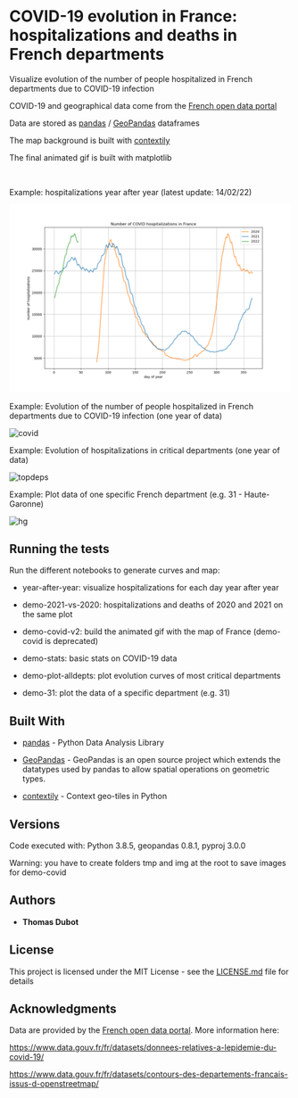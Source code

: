 # COVID-19 evolution in France: hospitalizations and deaths in French departments 

Visualize evolution of the number of people hospitalized in French departments due to COVID-19 infection

COVID-19 and geographical data come from the [French open data portal](https://www.data.gouv.fr/fr/)

Data are stored as [pandas](https://pandas.pydata.org/) / [GeoPandas](http://geopandas.org/) dataframes

The map background is built with [contextily](https://github.com/darribas/contextily)

The final animated gif is built with matplotlib

<br/>


Example: hospitalizations year after year (latest update: 14/02/22)

![hospitalizations](year_after_year.png)


Example: Evolution of the number of people hospitalized in French departments due to COVID-19 infection (one year of data)

![covid](covid-20210318.gif)

Example: Evolution of hospitalizations in critical departments (one year of data)

![topdeps](top10-20210318.png)

Example: Plot data of one specific French department (e.g. 31 - Haute-Garonne)

![hg](31-20200422.png)




## Running the tests

Run the different notebooks to generate curves and map:

* year-after-year: visualize hospitalizations for each day year after year

* demo-2021-vs-2020: hospitalizations and deaths of 2020 and 2021 on the same plot

* demo-covid-v2: build the animated gif with the map of France (demo-covid is deprecated)

* demo-stats: basic stats on COVID-19 data

* demo-plot-alldepts: plot evolution curves of most critical departments

* demo-31: plot the data of a specific department (e.g. 31)



## Built With

* [pandas](https://pandas.pydata.org/) - Python Data Analysis Library

* [GeoPandas](http://geopandas.org/) - GeoPandas is an open source project which extends the datatypes used by pandas to allow spatial operations on geometric types. 

* [contextily](https://github.com/darribas/contextily) - Context geo-tiles in Python


## Versions

Code executed with: Python 3.8.5, geopandas 0.8.1, pyproj 3.0.0

Warning: you have to create folders tmp and img at the root to save images for demo-covid


## Authors

* **Thomas Dubot** 

## License

This project is licensed under the MIT License - see the [LICENSE.md](LICENSE.md) file for details


## Acknowledgments

Data are provided by the [French open data portal](https://www.data.gouv.fr/fr/). More information here:

https://www.data.gouv.fr/fr/datasets/donnees-relatives-a-lepidemie-du-covid-19/

https://www.data.gouv.fr/fr/datasets/contours-des-departements-francais-issus-d-openstreetmap/